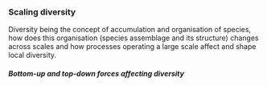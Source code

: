 ### Scaling diversity

Diversity being the concept of accumulation and organisation of species, how does this organisation (species assemblage and its structure) changes across scales and how processes operating a large scale affect and shape local diversity.

##### Bottom-up and top-down forces affecting diversity
